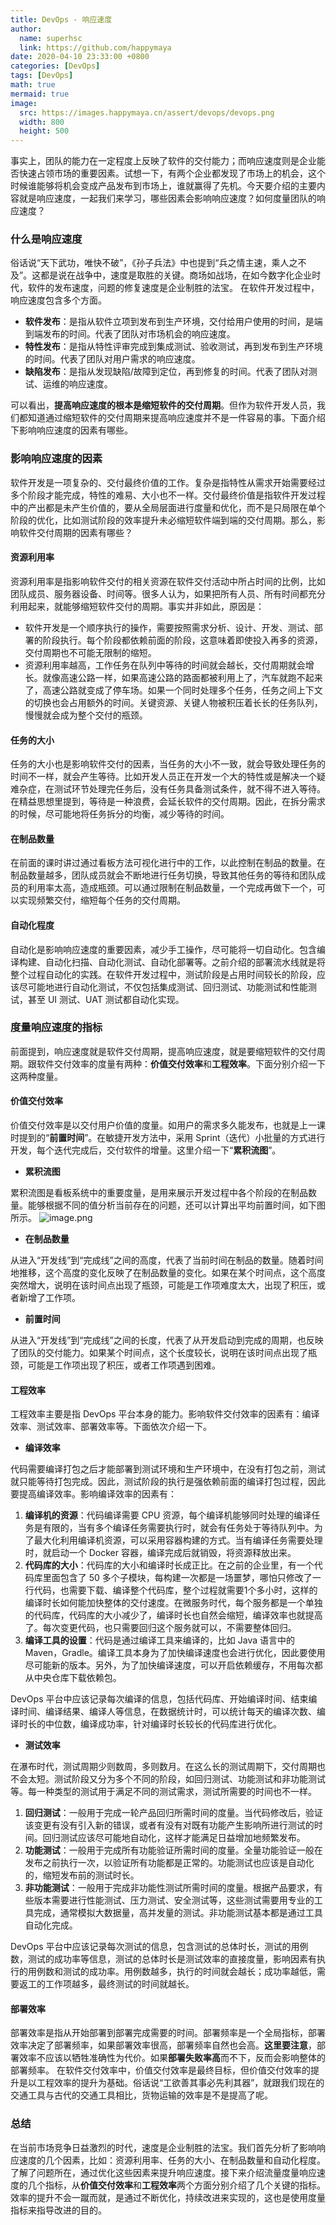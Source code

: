 ```yaml
---
title: DevOps - 响应速度
author:
  name: superhsc
  link: https://github.com/happymaya
date: 2020-04-10 23:33:00 +0800
categories: [DevOps]
tags: [DevOps]
math: true
mermaid: true
image:
  src: https://images.happymaya.cn/assert/devops/devops.png
  width: 800
  height: 500
---
```


事实上，团队的能力在一定程度上反映了软件的交付能力；而响应速度则是企业能否快速占领市场的重要因素。试想一下，有两个企业都发现了市场上的机会，这个时候谁能够将机会变成产品发布到市场上，谁就赢得了先机。今天要介绍的主要内容就是响应速度，一起我们来学习，哪些因素会影响响应速度？如何度量团队的响应速度？

### 什么是响应速度
俗话说“天下武功，唯快不破”，《孙子兵法》中也提到“兵之情主速，乘人之不及”。这都是说在战争中，速度是取胜的关键。商场如战场，在如今数字化企业时代，软件的发布速度，问题的修复速度是企业制胜的法宝。
在软件开发过程中，响应速度包含多个方面。

- **软件发布**：是指从软件立项到发布到生产环境，交付给用户使用的时间，是端到端发布的时间。代表了团队对市场机会的响应速度。
- **特性发布**：是指从特性评审完成到集成测试、验收测试，再到发布到生产环境的时间。代表了团队对用户需求的响应速度。
- **缺陷发布**：是指从发现缺陷/故障到定位，再到修复的时间。代表了团队对测试、运维的响应速度。

可以看出，**提高响应速度的根本是缩短软件的交付周期**。但作为软件开发人员，我们都知道通过缩短软件的交付周期来提高响应速度并不是一件容易的事。下面介绍下影响响应速度的因素有哪些。
### 影响响应速度的因素
软件开发是一项复杂的、交付最终价值的工作。复杂是指特性从需求开始需要经过多个阶段才能完成，特性的难易、大小也不一样。交付最终价值是指软件开发过程中的产出都是未产生价值的，要从全局层面进行度量和优化，而不是只局限在单个阶段的优化，比如测试阶段的效率提升未必缩短软件端到端的交付周期。那么，影响软件交付周期的因素有哪些？
#### 资源利用率
资源利用率是指影响软件交付的相关资源在软件交付活动中所占时间的比例，比如团队成员、服务器设备、时间等。很多人认为，如果把所有人员、所有时间都充分利用起来，就能够缩短软件交付的周期。事实并非如此，原因是：

- 软件开发是一个顺序执行的操作，需要按照需求分析、设计、开发、测试、部署的阶段执行。每个阶段都依赖前面的阶段，这意味着即使投入再多的资源，交付周期也不可能无限制的缩短。
- 资源利用率越高，工作任务在队列中等待的时间就会越长，交付周期就会增长。就像高速公路一样，如果高速公路的路面都被利用上了，汽车就跑不起来了，高速公路就变成了停车场。如果一个同时处理多个任务，任务之间上下文的切换也会占用额外的时间。关键资源、关键人物被积压着长长的任务队列，慢慢就会成为整个交付的瓶颈。
#### 任务的大小
任务的大小也是影响软件交付的因素，当任务的大小不一致，就会导致处理任务的时间不一样，就会产生等待。比如开发人员正在开发一个大的特性或是解决一个疑难杂症，在测试环节处理完任务后，没有任务具备测试条件，就不得不进入等待。在精益思想里提到，等待是一种浪费，会延长软件的交付周期。因此，在拆分需求的时候，尽可能地将任务拆分的均衡，减少等待的时间。
#### 在制品数量
在前面的课时讲过通过看板方法可视化进行中的工作，以此控制在制品的数量。在制品数量越多，团队成员就会不断地进行任务切换，导致其他任务的等待和团队成员的利用率太高，造成瓶颈。可以通过限制在制品数量，一个完成再做下一个，可以实现频繁交付，缩短每个任务的交付周期。
#### 自动化程度
自动化是影响响应速度的重要因素，减少手工操作，尽可能将一切自动化。包含编译构建、自动化扫描、自动化测试、自动化部署等。之前介绍的部署流水线就是将整个过程自动化的实践。在软件开发过程中，测试阶段是占用时间较长的阶段，应该尽可能地进行自动化测试，不仅包括集成测试、回归测试、功能测试和性能测试，甚至 UI 测试、UAT 测试都自动化实现。
### 度量响应速度的指标
前面提到，响应速度就是软件交付周期，提高响应速度，就是要缩短软件的交付周期。跟软件交付效率的度量有两种：**价值交付效率**和**工程效率**。下面分别介绍一下这两种度量。
#### 价值交付效率
价值交付效率是以交付用户价值的度量。如用户的需求多久能发布，也就是上一课时提到的“**前置时间**”。在敏捷开发方法中，采用 Sprint（迭代）小批量的方式进行开发，每个迭代完成后，交付软件的增量。这里介绍一下“**累积流图**”。

- **累积流图**

累积流图是看板系统中的重要度量，是用来展示开发过程中各个阶段的在制品数量。能够根据不同的值分析当前存在的问题，还可以计算出平均前置时间，如下图所示。
![image.png](https://images.happymaya.cn/assert/devops/devops-19-1.png)

- **在制品数量**

从进入“开发线”到“完成线”之间的高度，代表了当前时间在制品的数量。随着时间地推移，这个高度的变化反映了在制品数量的变化。如果在某个时间点，这个高度突然增大，说明在该时间点出现了瓶颈，可能是工作项难度太大，出现了积压，或者新增了工作项。

- **前置时间**

从进入“开发线”到“完成线”之间的长度，代表了从开发启动到完成的周期，也反映了团队的交付能力。如果某个时间点，这个长度较长，说明在该时间点出现了瓶颈，可能是工作项出现了积压，或者工作项遇到困难。
#### 工程效率
工程效率主要是指 DevOps 平台本身的能力。影响软件交付效率的因素有：编译效率、测试效率、部署效率等。下面依次介绍一下。

- **编译效率**

代码需要编译打包之后才能部署到测试环境和生产环境中，在没有打包之前，测试就只能等待打包完成。因此，测试阶段的执行是强依赖前面的编译打包过程，因此要提高编译效率。影响编译效率的因素有：

1. **编译机的资源**：代码编译需要 CPU 资源，每个编译机能够同时处理的编译任务是有限的，当有多个编译任务需要执行时，就会有任务处于等待队列中。为了最大化利用编译机资源，可以采用容器构建的方式。当有编译任务需要处理时，就启动一个 Docker 容器，编译完成后就销毁，将资源释放出来。
2. **代码库的大小**：代码库的大小和编译时长成正比。在之前的企业里，有一个代码库里面包含了 50 多个子模块，每构建一次都是一场噩梦，哪怕只修改了一行代码，也需要下载、编译整个代码库，整个过程就需要1个多小时，这样的编译时长如何能加快整体的交付速度。在微服务时代，每个服务都是一个单独的代码库，代码库的大小减少了，编译时长也自然会缩短，编译效率也就提高了。每次变更代码，也只需要回归这个服务就可以，不需要整体回归。
3. **编译工具的设置**：代码是通过编译工具来编译的，比如 Java 语言中的 Maven，Gradle。编译工具本身为了加快编译速度也会进行优化，因此要使用尽可能新的版本。另外，为了加快编译速度，可以开启依赖缓存，不用每次都从中央仓库下载依赖包。

DevOps 平台中应该记录每次编译的信息，包括代码库、开始编译时间、结束编译时间、编译结果、编译人等信息，在数据统计时，可以统计每天的编译次数、编译时长的中位数，编译成功率，针对编译时长较长的代码库进行优化。

- **测试效率**

在瀑布时代，测试周期少则数周，多则数月。在这么长的测试周期下，交付周期也不会太短。测试阶段又分为多个不同的阶段，如回归测试、功能测试和非功能测试等。每一种类型的测试用于满足不同的测试需求，测试所需要的时间也不一样。

1. **回归测试**：一般用于完成一轮产品回归所需时间的度量。当代码修改后，验证该变更有没有引入新的错误，或者有没有对既有功能产生影响所进行测试的时间。回归测试应该尽可能地自动化，这样才能满足日益增加地频繁发布。
2. **功能测试**：一般用于完成所有功能验证所需时间的度量。全量功能验证一般在发布之前执行一次，以验证所有功能都是正常的。功能测试也应该是自动化的，缩短发布前的测试时长。
3. **非功能测试**：一般用于完成非功能性测试所需时间的度量。根据产品要求，有些版本需要进行性能测试、压力测试、安全测试等，这些测试需要用专业的工具完成，通常模拟大数据量，高并发量的测试。非功能测试基本都是通过工具自动化完成。

DevOps 平台中应该记录每次测试的信息，包含测试的总体时长，测试的用例数，测试的成功率等信息，测试的总体时长是测试效率的直接度量，影响因素有执行的用例数和测试的成功率。用例数越多，执行的时间就会越长；成功率越低，需要返工的工作项越多，最终测试的时间就越长。
#### 部署效率
部署效率是指从开始部署到部署完成需要的时间。部署频率是一个全局指标，部署效率决定了部署频率，如果部署效率很高，部署频率自然也会高。**这里要注意**，部署效率不应该以牺牲准确性为代价。如果**部署失败率高**而不下，反而会影响整体的部署频率。
在软件交付效率中，价值交付效率是最终目标，但价值交付效率的提升是以工程效率的提升为基础。俗话说“工欲善其事必先利其器”，就跟我们现在的交通工具与古代的交通工具相比，货物运输的效率是不是提高了呢。

### 总结
在当前市场竞争日益激烈的时代，速度是企业制胜的法宝。我们首先分析了影响响应速度的几个因素，比如：资源利用率、任务的大小、在制品数量和自动化程度。了解了问题所在，通过优化这些因素来提升响应速度。接下来介绍流量度量响应速度的几个指标，从**价值交付效率**和**工程效率**两个方面分别介绍了几个关键的指标。效率的提升不会一蹴而就，是通过不断优化，持续改进来实现的，这也是使用度量指标来指导改进的目的。
